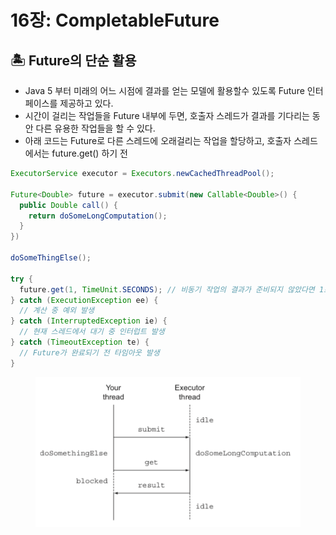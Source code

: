 # 16장: CompletableFuture

## 🏝️ Future의 단순 활용

* Java 5 부터 미래의 어느 시점에 결과를 얻는 모델에 활용할수 있도록 Future 인터페이스를 제공하고 있다.
* 시간이 걸리는 작업들을 Future 내부에 두면, 호출자 스레드가 결과를 기다리는 동안 다른 유용한 작업들을 할 수 있다.
* 아래 코드는 Future로 다른 스레드에 오래걸리는 작업을 할당하고, 호출자 스레드에서는 future.get() 하기 전&#x20;

```java
ExecutorService executor = Executors.newCachedThreadPool();

Future<Double> future = executor.submit(new Callable<Double>() {
  public Double call() {
    return doSomeLongComputation();
  }
})

doSomeThingElse();

try {
  future.get(1, TimeUnit.SECONDS); // 비동기 작업의 결과가 준비되지 않았다면 1초까지 기다려본다.
} catch (ExecutionException ee) {
  // 계산 중 예외 발생
} catch (InterruptedException ie) {
  // 현재 스레드에서 대기 중 인터럽트 발생
} catch (TimeoutException te) {
  // Future가 완료되기 전 타임아웃 발생
}
```



<figure><img src="../../.gitbook/assets/image (51).png" alt="" width="563"><figcaption></figcaption></figure>

